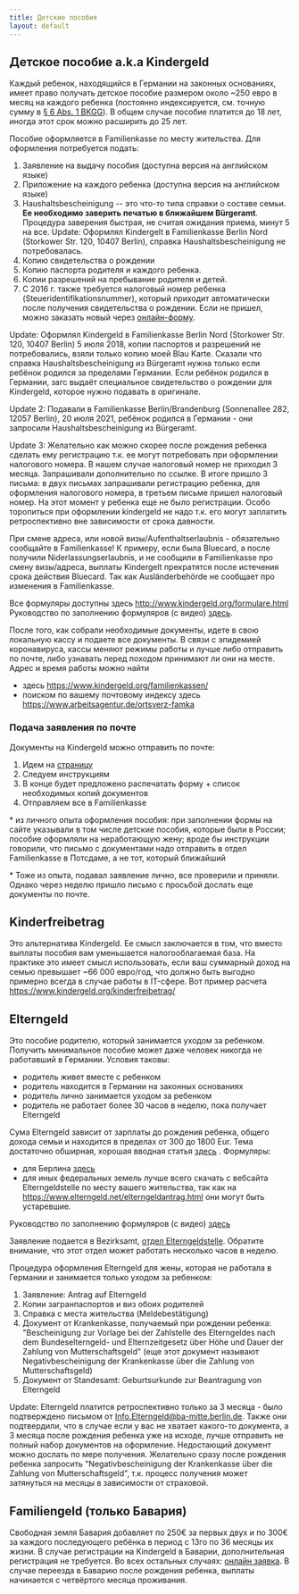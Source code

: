 ```yaml
---
title: Детские пособия
layout: default
---
```


## Детское пособие a.k.a Kindergeld
Каждый ребенок, находящийся в Германии на законных основаниях, имеет право получать детское пособие размером около ~250 евро в месяц на каждого ребенка (постоянно индексируется, см. точную сумму в [§ 6 Abs. 1 BKGG](https://www.gesetze-im-internet.de/bkgg_1996/__6.html)). В общем случае пособие платится до 18 лет, иногда этот срок можно расширить до 25 лет.

Пособие оформляется в Familienkasse по месту жительства. Для оформления потребуется подать:

1. Заявление на выдачу пособия (доступна версия на английском языке)
1. Приложение на каждого ребенка (доступна версия на английском языке)
1. Haushaltsbescheinigung -- это что-то типа справки о составе семьи. **Ее необходимо заверить печатью в ближайшем Bürgeramt**.
Процедура заверения быстрая, не считая ожидания приема, минут 5 на все.
Update: Оформлял Kindergelt в Familienkasse Berlin Nord (Storkower Str. 120, 10407 Berlin),
        справка Haushaltsbescheinigung не потребовалась.
1. Копию свидетельства о рождении
1. Копию паспорта родителя и каждого ребенка.
1. Копии разрешений на пребывание родителя и детей.
1. С 2016 г. также требуется налоговый номер ребенка (Steueridentifikationsnummer), который приходит автоматически после получения свидетельства о рождении. Если не пришел, можно заказать новый через [онлайн-форму](https://www.bzst.de/DE/Privatpersonen/SteuerlicheIdentifikationsnummer/steuerlicheidentifikationsnummer_node.html).

Update: Оформлял Kindergeld в Familienkasse Berlin Nord (Storkower Str. 120, 10407 Berlin) 5 июля 2018, копии паспортов и разрешений не потребовались, взяли только копию моей Blau Karte. Сказали что справка Haushaltsbescheinigung из Bürgeramt нужна только если ребёнок родился за пределами Германии. Если ребёнок родился в Германии, загс выдаёт специальное свидетельство о рождении для Kindergeld, которое нужно подавать в оригинале.

Update 2: Подавали в Familienkasse Berlin/Brandenburg (Sonnenallee 282, 12057 Berlin), 20 июля 2021, ребёнок родился в Германии - они запросили Haushaltsbescheinigung из Bürgeramt.

Update 3: Желательно как можно скорее после рождения ребенка сделать ему регистрацию т.к. ее могут потребовать при оформлении налогового номера. В нашем случае налоговый номер не приходил 3 месяца. Запрашивали дополнительно по ссылке. В итоге пришло 3 письма: в двух письмах запрашивали регистрацию ребенка, для оформления налогового номера, в третьем письме пришел налоговый номер. На этот момент у ребенка еще не было регистрации. Особо торопиться при оформлении kindergeld не надо т.к. его могут заплатить ретроспективно вне зависимости от срока давности.

При смене адреса, или новой визы/Aufenthaltserlaubnis - обязательно сообщайте в Familienkasse!
К примеру, если была Bluecard, а после получили Niderlassungserlaubnis,
и не сообщили в Familienkasse про смену визы/адреса, выплаты Kindergelt
прекратятся после истечения срока действия Bluecard.
Так как Ausländerbehörde не сообщает про изменения в Familienkasse.

Все формуляры доступны здесь http://www.kindergeld.org/formulare.html
Руководство по заполнению формуляров (с видео) [здесь](https://www.tupa-germania.ru/posobija/kindergeld-posobie-na-detey.html).

После того, как собрали необходимые документы, идете в свою локальную кассу и подаете все документы. В связи с эпидемией коронавируса, кассы меняют режимы работы и лучше либо отправить по почте, либо узнавать перед походом принимают ли они на месте.
Адрес и время работы можно найти 
- здесь https://www.kindergeld.org/familienkassen/
- поиском по вашему почтовому индексу здесь https://www.arbeitsagentur.de/ortsverz-famka

### Подача заявления по почте

Документы на Kindergeld можно отправить по почте:
1. Идем на [страницу](https://www.arbeitsagentur.de/familie-und-kinder/kindergeld)
1. Следуем инструкциям
1. В конце будет предложено распечатать форму + список необходимых копий документов
1. Отправляем все в Familienkasse

\* из личного опыта оформления пособия: при заполнении формы на сайте указывали в том числе детские пособия, которые были в России; пособие оформляли на неработающую жену; вроде бы инструкции говорили, что письмо с документами надо отправить в отдел Familienkasse в Потсдаме, а не тот, который ближайший

\* Тоже из опыта, подавал заявление лично, все проверили и приняли. Однако через неделю пришло письмо с просьбой дослать еще документы по почте.

## Kinderfreibetrag
Это альтернатива Kindergeld. Еe смысл заключается в том, что вместо выплаты пособия вам уменьшается налогооблагаемая база.
На практике это имеет смысл использовать, если ваш суммарный доход на семью превышает ~66 000 евро/год, что должно быть выгодно примерно всегда в случае работы в IT-сфере.
Вот пример расчета https://www.kindergeld.org/kinderfreibetrag/

## Elterngeld
Это пособие родителю, который занимается уходом за ребенком. Получить минимальное пособие может даже человек никогда не работавший в Германии. Условия таковы:
- родитель живет вместе с ребенком
- родитель находится в Германии на законных основаниях
- родитель лично занимается уходом за ребенком
- родитель не работает более 30 часов в неделю, пока получает Elterngeld

Сума Elterngeld зависит от зарплаты до рождения ребенка, общего дохода семьи и находится в пределах от 300 до 1800 Eur.
Тема достаточно обширная, хорошая вводная статья [здесь](https://www.howtogermany.com/pages/parental_allowance.html) .
Формуляры: 
- для Берлина [здесь](https://www.berlin.de/jugendamt-pankow/dienste-und-leistungen/kindschaftsrecht/bundeselterngeld/)
- для иных федеральных земель лучше всего скачать с вебсайта Elterngeldstelle по месту вашего жительства, 
  так как на https://www.elterngeld.net/elterngeldantrag.html они могут быть устаревшие.

Руководство по заполнению формуляров (с видео) [здесь](https://www.tupa-germania.ru/posobija/po-uhodu-za-rebenkom.html)

Заявление подается в Bezirksamt, [отдел Elterngeldstelle](https://www.elterngeld.net/elterngeldstellen.html).
Обратите внимание, что этот отдел может работать несколько часов в неделю.

Процедура оформления Elterngeld для жены, которая не работала в Германии и занимается только уходом за ребенком:

1. Заявление: Antrag auf Elterngeld
1. Копии загранпаспортов и виз обоих родителей
1. Справка с места жительства (Meldebestätigung)
1. Документ от Krankenkasse, получаемый при рождении ребенка: "Bescheinigung zur Vorlage bei der Zahlstelle des Elterngeldes nach dem Bundeselterngeld- und Elternzeitgesetz über Höhe und Dauer der Zahlung von Mutterschaftsgeld" (еще этот документ называют Negativbescheinigung der Krankenkasse über die Zahlung von Mutterschaftsgeld)
1. Документ от Standesamt: Geburtsurkunde zur Beantragung von Elterngeld

Update: Elterngeld платится ретроспективно только за 3 месяца - было подтверждено письмом от Info.Elterngeld@ba-mitte.berlin.de. Также они подтвердили, что в случае если у вас не хватает какого-то документа, а 3 месяца после рождения ребенка уже на исходе, лучше отправить не полный набор документов на оформление. Недостающий документ можно дослать по мере получения. Желательно сразу после рождения ребенка запросить "Negativbescheinigung der Krankenkasse über die Zahlung von Mutterschaftsgeld", т.к. процесс получения может затянуться на месяцы в зависимости от страховой.

## Familiengeld (только Бавария)

Свободная земля Бавария добавляет по 250€ за первых двух и по 300€ за каждого последующего ребёнка в период с 13го по 36 месяцы их жизни. В случае регистрации на Kindergeld в Баварии, дополнительная регистрация не требуется. Во всех остальных случаях: [онлайн заявка](https://www.familiengeldantrag.bayern.de/onlineantrag/default.aspx).
В случае переезда в Баварию после рождения ребенка, выплаты начинается с четвёртого месяца проживания.
